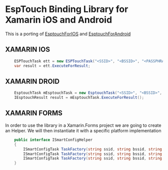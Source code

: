 # EspTouch Binding Library for Xamarin iOS and Android

This is a porting of [EsptouchForIOS](https://github.com/EspressifApp/EsptouchForIOS.git) and [EsptouchForAndroid](https://github.com/EspressifApp/EsptouchForAndroid.git)

## XAMARIN IOS

```csharp
    ESPTouchTask ett = new ESPTouchTask("<SSID>", "<BSSID>", "<PASSPHRASE>");
    var result = ett.ExecuteForResult;
```
      
## XAMARIN DROID

```csharp
    EsptouchTask mEsptouchTask = new EsptouchTask("<SSID>", "<BSSID>", "<PASSPHRASE>", true, Application.Context);
    IEsptouchResult result = mEsptouchTask.ExecuteForResult();
```

## XAMARIN FORMS

In order to use the library in a Xamarin.Forms project we are going to create an Helper. We will then instantiate it with a specific platform implementation

```csharp
    public interface ISmartConfigHelper
    {
        ISmartConfigTask TaskFactory(string ssid, string bssid, string passphrase);
        ISmartConfigTask TaskFactory(string ssid, string bssid, string passphrase, bool isHidden);
        ISmartConfigTask TaskFactory(string ssid, string bssid, string passphrase, bool isHidden, int timeoutMillis);
    }

```
